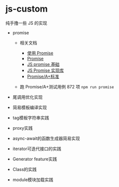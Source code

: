 # js-custom

纯手撸一些 JS 的实现

- promise

  - 相关文档

    - [使用 Promise](https://developer.mozilla.org/zh-CN/docs/Web/JavaScript/Guide/Using_promises)
    - [Promise](https://developer.mozilla.org/zh-CN/docs/Web/JavaScript/Reference/Global_Objects/Promise)
    - [JS promise 基础](https://medium.com/@ramsunvtech/promises-of-promise-part-1-53f769245a53)
    - [JS Promise 实现库](https://medium.com/@ramsunvtech/js-promise-part-2-q-js-when-js-and-rsvp-js-af596232525c)
    - [Promise/A+标准](https://promisesaplus.com/#notes)

  - 跑 Promise/A+测试用例 872 项 `npm run promise`
- 尾调用优化实现
- 简易模板编译实现
- tag模板字符串实践
- proxy实践
- async-await的函数生成器简易实现
- iterator可迭代接口的实践
- Generator feature实践
- Class的实践
- module模块加载实践